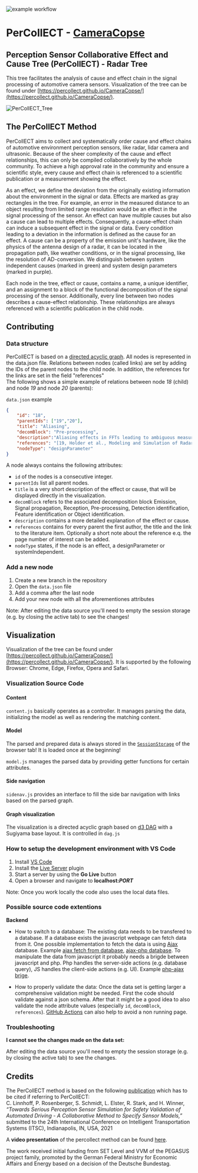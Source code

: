 ![example workflow](https://github.com/PerCollECT/CameraCopse/actions/workflows/validate-json.yml/badge.svg)

# PerCollECT - [CameraCopse](https://percollect.github.io/CameraCopse/)

## Perception Sensor Collaborative Effect and Cause Tree (PerCollECT) - Radar Tree

This tree facilitates the analysis of cause and effect chain in the signal processing of automotive camera sensors. Visualization of the tree can be found under [https://percollect.github.io/CameraCopse/](https://percollect.github.io/CameraCopse/).

![PerCollECT_Tree](https://user-images.githubusercontent.com/27010086/119817980-ea759380-beee-11eb-8549-1ae85cc3d550.png)

## The PerCollECT Method

PerCollECT aims to collect and systematically order cause and effect chains of automotive environment perception sensors, like radar, lidar camera and ultrasonic. Because of the sheer complexity of the cause and effect relationships, this can only be compiled collaboratively by the whole community. To achieve a high approval rate  in the community and ensure a scientific style, every cause and effect chain is referenced to a scientific publication or a measurement showing the effect.

As an effect, we define the deviation from the originally existing information about the environment in the signal or data. Effects are marked as gray rectangles in the tree. For example, an error in the measured distance to an object resulting from limited range resolution would be an effect in the signal processing of the sensor. An effect can have multiple causes but also a cause can lead to multiple effects. Consequently, a cause-effect chain can induce a subsequent effect in the signal or data.
Every condition leading to a deviation in the information is defined as the cause for an effect.
A cause can be a property of the emission unit's hardware, like the physics of the antenna design of a radar, it can be located in the propagation path, like weather conditions, or in the signal processing, like the resolution of AD-conversion. We distinguish between system independent causes (marked in green) and system design parameters (marked in purple).

Each node in the tree, effect or cause, contains a name, a unique identifier, and an assignment to a block of the functional decomposition of the signal processing of the sensor. Additionally, every line between two nodes describes a cause-effect relationship. These relationships are always referenced with a scientific publication in the child node.

## Contributing

### Data structure
PerCollECT is based on a [directed acyclic graph](https://en.wikipedia.org/wiki/Directed_acyclic_graph). All nodes is represented in the data.json file. Relations between nodes (called links) are set by adding the IDs of the parent nodes to the child node. In addition, the references for the links are set in the field "references"<br>
The following shows a simple example of relations between node _18_ (child) and node _19_ and node _20_ (parents):

`data.json` example
```json
{
    "id": "18",
    "parentIds": ["19","20"],
    "title": "Aliasing",
    "decomBlock": "Pre-processing",
    "description":"Aliasing effects in FFTs leading to ambiguous measurements",
    "references": "[19, Holder et al., Modeling and Simulation of Radar Sensor Artifacts for Virtual Testing of Autonomous Driving,https://mediatum.ub.tum.de/doc/1535151/1535151.pdf, Aliasing, p.2][20, Holder et al., Modeling and Simulation of Radar Sensor Artifacts for Virtual Testing of Autonomous Driving,https://mediatum.ub.tum.de/doc/1535151/1535151.pdf, Aliasing, p.2]",
    "nodeType": "designParameter"
}
```

A node always contains the following attributes:
* `id` of the nodes is a consecutive integer.
* `parentIds` list all parent nodes.
* `title` is a very short description of the effect or cause, that will be displayed directly in the visualization.
* `decomBlock` refers to the associated decomposition block Emission, Signal propagation, Reception, Pre-processing, Detection identification, Feature identification or Object identification.
* `description` contains a more detailed explanation of the effect or cause.
* `references` contains for every parent the first author, the title and the link to the literature item. Optionally a short note about the reference e.q. the page number of interest can be added.
* `nodeType` states, if the node is an effect, a designParameter or systemIndependent.

### Add a new node

  1. Create a new branch in the repository
  2. Open the `data.json` file
  3. Add a comma after the last node
  4. Add your new node with all the aforementiones attributes

Note: After editing the data source you'll need to empty the session storage (e.g. by closing the active tab) to see the changes!

## Visualization

Visualization of the tree can be found under [https://percollect.github.io/CameraCopse/](https://percollect.github.io/CameraCopse/).
It is supported by the following Browser: Chrome, Edge, Firefox, Opera and Safari. 

### Visualization Source Code

#### Content

`content.js` basically operates as a controller. It manages parsing the data, initializing the model as well as rendering the matching content.

#### Model

The parsed and prepared data is always stored in the [`SessionStorage`](https://developer.mozilla.org/en-US/docs/Web/API/Window/sessionStorage) of the browser tab! It is loaded once at the beginning! 

`model.js` manages the parsed data by providing getter functions for certain attributes.


#### Side navigation

`sidenav.js` provides an interface to fill the side bar navigation with links based on the parsed graph.


#### Graph visualization

The visualization is a directed acyclic graph based on [d3 DAG](https://github.com/erikbrinkman/d3-dag) with a Sugiyama base layout. It is controlled in `dag.js`

### How to setup the development environment with VS Code

1. Install [VS Code](https://code.visualstudio.com/)
2. Install the [Live Server](https://marketplace.visualstudio.com/items?itemName=ritwickdey.LiveServer) plugin
3. Start a server by using the **Go Live** button 
4. Open a browser and navigate to **localhost:_PORT_** 

Note: Once you work locally the code also uses the local data files.

### Possible source code extentions

**Backend**
  * How to switch to a database: The existing data needs to be transfered to a database. If a database exists the javascript webpage can fetch data from it. One possible implementation to fetch the data is using [Ajax](https://en.wikipedia.org/wiki/Ajax_%28programming%29) database. Example [ajax fetch from database](https://www.w3schools.com/xml/ajax_database.asp), [ajax-php database](https://www.w3schools.com/php/php_ajax_database.asp). To manipulate the data from javascript it probably needs a brigde between javascript and php. Php handles the server-side actions (e.g. database query), JS handles the client-side actions (e.g. UI). Example [php-ajax brige](https://www.w3schools.com/php/php_ajax_php.asp).

  * How to properly validate the data: Once the data set is getting larger a comprehensive validation might be needed. First the code should validate against a json schema. After that it might be a good idea to also validate the node attribute values (especially `id`, `decomBlock`, `references`). [GitHub Actions](https://github.com/features/actions) can also help to avoid a non running page.

### Troubleshooting

**I cannot see the changes made on the data set:** 

After editing the data source you'll need to empty the session storage (e.g. by closing the active tab) to see the changes.

## Credits

The PerCollECT method is based on the following [publication](https://tuprints.ulb.tu-darmstadt.de/18949/) which has to be cited if referring to PerCollECT:<br>
C. Linnhoff, P. Rosenberger, S. Schmidt, L. Elster, R. Stark, and H. Winner, *“Towards Serious Perception Sensor Simulation for Safety Validation of Automated Driving - A Collaborative Method to Specify Sensor Models,”* submitted to the 24th International Conference on Intelligent Transportation Systems (ITSC), Indianapolis, IN, USA, 2021

A **video presentation** of the percollect method can be found [here](https://www.youtube.com/watch?v=21PGnUsmu9w).  

The work received initial funding from SET Level and VVM of the PEGASUS project family, promoted by the German Federal Ministry for Economic Affairs and Energy based on a decision of the Deutsche Bundestag.
